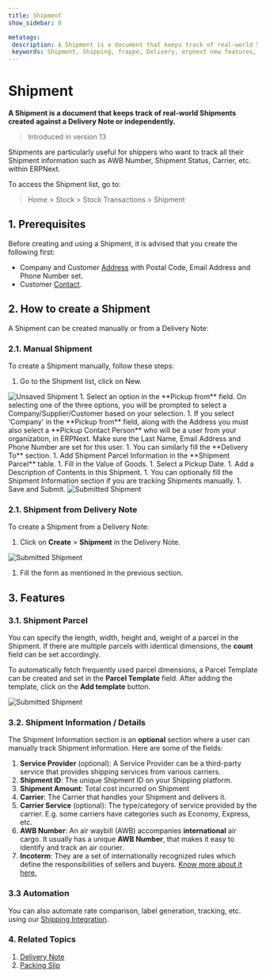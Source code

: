 ```yaml
---
title: Shipment
show_sidebar: 0

metatags:
 description: A Shipment is a document that keeps track of real-world Shipments created against a Delivery Note or independently. This is particularly useful for shippers who want to track all their Shipment information such as AWB Number, Shipment Status, Carrier, etc. within ERPNext.
 keywords: Shipment, Shipping, frappe, Delivery, erpnext new features, erp, open source erp, free erp, stock
---
```


<!-- add-breadcrumbs -->
# Shipment

**A Shipment is a document that keeps track of real-world Shipments created against a Delivery Note or independently.**

> Introduced in version 13

Shipments are particularly useful for shippers who want to track all their Shipment information such as AWB Number, Shipment Status, Carrier, etc. within ERPNext.

To access the Shipment list, go to:
> Home > Stock > Stock Transactions > Shipment

## 1. Prerequisites
Before creating and using a Shipment, it is advised that you create the following first:

* Company and Customer [Address](/docs/user/manual/en/CRM/address) with Postal Code, Email Address and Phone Number set.
* Customer [Contact](/docs/user/manual/en/CRM/contact).

## 2. How to create a Shipment
A Shipment can be created manually or from a Delivery Note:

### 2.1. Manual Shipment
To create a Shipment manually, follow these steps:

1. Go to the Shipment list, click on New.

 <img class="screenshot" alt="Unsaved Shipment" src="{{docs_base_url}}/assets/img/stock/unsaved-shipment.png">
1. Select an option in the **Pickup from** field. On selecting one of the three options, you will be prompted to select a Company/Supplier/Customer based on your selection.
1. If you select 'Company' in the **Pickup from** field, along with the Address you must also select a **Pickup Contact Person** who will be a user from your organization, in ERPNext. Make sure the Last Name, Email Address and Phone Number are set for this user.
1. You can similarly fill the **Delivery To** section.
1. Add Shipment Parcel Information in the **Shipment Parcel** table.
1. Fill in the Value of Goods.
1. Select a Pickup Date.
1. Add a Description of Contents in this Shipment.
1. You can optionally fill the Shipment Information section if you are tracking Shipments manually.
1. Save and Submit.

 <img class="screenshot" alt="Submitted Shipment" src="{{docs_base_url}}/assets/img/stock/shipment-submitted.png">

### 2.1. Shipment from Delivery Note
To create a Shipment from a Delivery Note:

1. Click on **Create** > **Shipment** in the Delivery Note.

 <img class="screenshot" alt="Submitted Shipment" src="{{docs_base_url}}/assets/img/stock/shipment-from-delivery-note.png">

1. Fill the form as mentioned in the previous section.

## 3. Features

### 3.1. Shipment Parcel

You can specify the length, width, height and, weight of a parcel in the Shipment. If there are multiple parcels with identical dimensions, the **count** field can be set accordingly.

To automatically fetch frequently used parcel dimensions, a Parcel Template can be created and set in the **Parcel Template** field. After adding the template, click on the **Add template** button.

 <img class="screenshot" alt="Submitted Shipment" src="{{docs_base_url}}/assets/img/stock/shipment-parcel.png">

### 3.2. Shipment Information / Details
The Shipment Information section is an **optional** section where a user can manually track Shipment information. Here are some of the fields:

1. **Service Provider** (optional): A Service Provider can be a third-party service that provides shipping services from various carriers.
1. **Shipment ID**: The unique Shipment ID on your Shipping platform.
1. **Shipment Amount**: Total cost incurred on Shipment
1. **Carrier**: The Carrier that handles your Shipment and delivers it.
1. **Carrier Service** (optional): The type/category of service provided by the carrier. E.g. some carriers have categories such as Economy, Express, etc.
1. **AWB Number**: An air waybill (AWB) accompanies **international** air cargo. It usually has a unique **AWB Number**, that makes it easy to identify and track an air courier.
1. **Incoterm**: They are a set of internationally recognized rules which define the responsibilities of sellers and buyers. [Know more about it here.](https://iccwbo.org/resources-for-business/incoterms-rules/incoterms-2020/)

### 3.3 Automation

You can also automate rate comparison, label generation, tracking, etc. using our [Shipping Integration](/docs/user/manual/en/erpnext_integration/erpnext_shipping).

### 4. Related Topics
1. [Delivery Note](/docs/user/manual/en/stock/delivery-note)
1. [Packing Slip](/docs/user/manual/en/stock/packing-slip)
